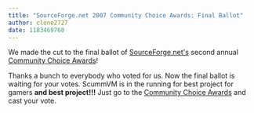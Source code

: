 ```yaml
---
title: "SourceForge.net 2007 Community Choice Awards: Final Ballot"
author: clone2727
date: 1183469760
---
```


We made the cut to the final ballot of [SourceForge.net's](https://sourceforge.net) second annual [Community Choice Awards](https://sourceforge.net/awards/cca/)!

Thanks a bunch to everybody who voted for us. Now the final ballot is waiting for your votes. ScummVM is in the running for best project for gamers **and best project!!!** Just go to the [Community Choice Awards](https://sourceforge.net/awards/cca/vote.php) and cast your vote.
